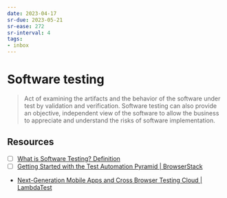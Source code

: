```yaml
---
date: 2023-04-17
sr-due: 2023-05-21
sr-ease: 272
sr-interval: 4
tags:
- inbox
---
```


# Software testing

> Act of examining the artifacts and the behavior of the software under test by
> validation and verification. Software testing can also provide an objective,
> independent view of the software to allow the business to appreciate and
> understand the risks of software implementation.


## Resources

- [ ] [What is Software Testing? Definition](https://www.guru99.com/software-testing-introduction-importance.html)
- [ ] [Getting Started with the Test Automation Pyramid | BrowserStack](https://www.browserstack.com/guide/testing-pyramid-for-test-automation)
- [Next-Generation Mobile Apps and Cross Browser Testing Cloud | LambdaTest](https://www.lambdatest.com/)

